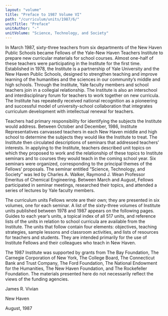 ```yaml
---
layout: "volume"
title: "Preface to 1987 Volume VI"
path: "/curriculum/units/1987/6/"
unitTitle: "Preface"
unitAuthor: "-"
unitVolume: "Science, Technology, and Society"
---
```

<body>
 <p>
  In March 1987, sixty-three teachers from six departments of the New Haven Public Schools became Fellows of the Yale-New Haven Teachers Institute to prepare new curricular materials for school courses. Almost one-half of these teachers were participating in the Institute for the first time. Established in 1978, the Institute is a partnership of Yale University and the New Haven Public Schools, designed to strengthen teaching and improve learning of the humanities and the sciences in our community’s middle and high schools. Through the Institute, Yale faculty members and school teachers join in a collegial relationship. The Institute is also an interschool and interdisciplinary forum for teachers to work together on new curricula. The Institute has repeatedly received national recognition as a pioneering and successful model of university-school collaboration that integrates curriculum development with intellectual renewal for teachers.
 </p>
 <p>
  Teachers had primary responsibility for identifying the subjects the Institute would address. Between October and December, 1986, Institute Representatives canvassed teachers in each New Haven middle and high school to determine the subjects they would like the Institute to treat. The Institute then circulated descriptions of seminars that addressed teachers’ interests. In applying to the Institute, teachers described unit topics on which they proposed to work and the relationship of these topics to Institute seminars and to courses they would teach in the coming school year. Six seminars were organized, corresponding to the principal themes of the Fellows’ proposals. The seminar entitled “Science, Technology, and Society” was led by Charles A. Walker, Raymond J. Wean Professor Emeritus of Chemical Engineering. Between March and August, Fellows participated in seminar meetings, researched their topics, and attended a series of lectures by Yale faculty members.
 </p>
 <p>
  The curriculum units Fellows wrote are their own; they are presented in six volumes, one for each seminar. A list of the sixty-three volumes of Institute units published between 1978 and 1987 appears on the following pages. Guides to each year’s units, a topical index of all 517 units, and reference lists of the units in relation to school curricula are available from the Institute. The units that follow contain four elements: objectives, teaching strategies, sample lessons and classroom activities, and lists of resources for teachers and students. They are intended primarily for the use of Institute Fellows and their colleagues who teach in New Haven.
 </p>
 <p>
  The 1987 Institute was supported by grants from The Bay Foundation, The Carnegie Corporation of New York, The College Board, The Connecticut Bank and Trust Company, The Ford Foundation, The National Endowment for the Humanities, The New Haven Foundation, and The Rockefeller Foundation. The materials presented here do not necessarily reflect the views of the funding agencies.
 </p>
 <p>
  James R. Vivian
 </p>
 <p>
  New Haven
 </p>
 <p>
  August, 1987
 </p>

</body>